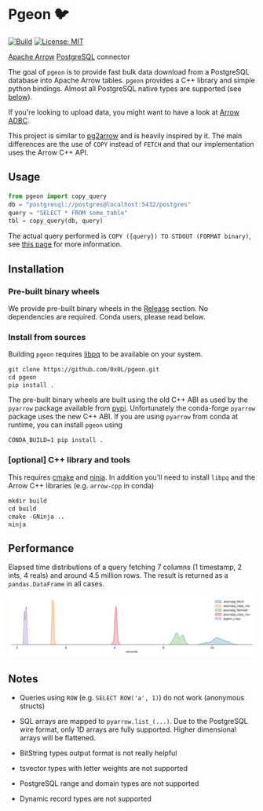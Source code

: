 # Pgeon 🐦

[![Build](https://github.com/0x0L/pgeon/actions/workflows/build.yml/badge.svg)](https://github.com/0x0L/pgeon/actions/workflows/build.yml)
[![License: MIT](https://img.shields.io/badge/License-MIT-yellow.svg)](https://github.com/0x0L/pgeon/blob/main/LICENSE)

[Apache Arrow](https://arrow.apache.org/) [PostgreSQL](https://www.postgresql.org/) connector

The goal of `pgeon` is to provide fast bulk data download from a PostgreSQL database into Apache Arrow tables. `pgeon` provides a C++ library and simple python bindings. Almost all PostgreSQL native types are supported (see [below](#notes)).

If you're looking to upload data, you might want to have a look at [Arrow ADBC](https://github.com/apache/arrow-adbc).

This project is similar to [pg2arrow](https://github.com/heterodb/pg2arrow) and is heavily inspired by it. The main differences are the use of `COPY` instead of `FETCH` and that our implementation uses the Arrow C++ API.

## Usage

```python
from pgeon import copy_query
db = "postgresql://postgres@localhost:5432/postgres"
query = "SELECT * FROM some_table"
tbl = copy_query(db, query)
```

The actual query performed is `COPY ({query}) TO STDOUT (FORMAT binary)`, see [this page](https://www.postgresql.org/docs/current/sql-copy.html) for more information.

## Installation

### Pre-built binary wheels

We provide pre-built binary wheels in the [Release](https://github.com/0x0L/pgeon/releases) section. No dependencies are required. Conda users, please read below.

### Install from sources

Building `pgeon` requires [libpq](https://www.postgresql.org/docs/current/libpq.html) to be available on your system.

```shell
git clone https://github.com/0x0L/pgeon.git
cd pgeon
pip install .
```

The pre-built binary wheels are built using the old C++ ABI as used by the `pyarrow` package available from [pypi](https://pypi.org/project/pyarrow/). Unfortunately the conda-forge `pyarrow` package uses the new C++ ABI. If you are using `pyarrow` from conda at runtime, you can install `pgeon` using

```shell
CONDA_BUILD=1 pip install .
```

### [optional] C++ library and tools

This requires [cmake](https://cmake.org/) and [ninja](https://ninja-build.org/). In addition you'll need to install `libpq` and the Arrow C++ libraries (e.g. `arrow-cpp` in conda)

```shell
mkdir build
cd build
cmake -GNinja ..
ninja
```

## Performance

Elapsed time distributions of a query fetching 7 columns (1 timestamp, 2 ints, 4 reals) and around 4.5 million rows. The result is returned as a `pandas.DataFrame` in all cases.

![](benchmarks/minute_bars.svg)

## Notes

- Queries using `ROW` (e.g. `SELECT ROW('a', 1)`) do not work (anonymous structs)

- SQL arrays are mapped to `pyarrow.list_(...)`. Due to the PostgreSQL wire format, only 1D arrays are fully supported. Higher dimensional arrays will be flattened.

- BitString types output format is not really helpful

- tsvector types with letter weights are not supported

- PostgreSQL range and domain types are not supported

- Dynamic record types are not supported
